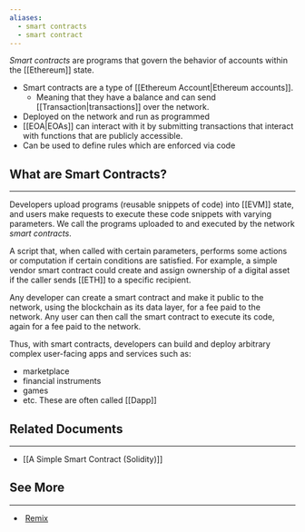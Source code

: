 ```yaml
---
aliases:
  - smart contracts
  - smart contract
---
```


_Smart contracts_ are programs that govern the behavior of accounts within the [[Ethereum]] state.

- Smart contracts are a type of [[Ethereum Account|Ethereum accounts]].
	- Meaning that they have a balance and can send [[Transaction|transactions]] over the network.
- Deployed on the network and run as programmed
- [[EOA|EOAs]] can interact with it by submitting transactions that interact with functions that are publicly accessible.
- Can be used to define rules which are enforced via code


## What are Smart Contracts?
---
Developers upload programs (reusable snippets of code) into [[EVM]] state, and users make requests to execute these code snippets with varying parameters. We call the programs uploaded to and executed by the network _smart contracts_.

A script that, when called with certain parameters, performs some actions or computation if certain conditions are satisfied. For example, a simple vendor smart contract could create and assign ownership of a digital asset if the caller sends [[ETH]] to a specific recipient.

Any developer can create a smart contract and make it public to the network, using the blockchain as its data layer, for a fee paid to the network. Any user can then call the smart contract to execute its code, again for a fee paid to the network.

Thus, with smart contracts, developers can build and deploy arbitrary complex user-facing apps and services such as:
- marketplace
- financial instruments
- games
- etc.
These are often called [[Dapp]]


## Related Documents
---
- [[A Simple Smart Contract (Solidity)]]

## See More
---
-  [Remix](https://remix.ethereum.org/)